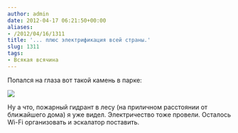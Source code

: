 ```yaml
---
author: admin
date: 2012-04-17 06:21:50+00:00
aliases:
- /2012/04/16/1311
title: '... плюс электрификация всей страны.'
slug: 1311
tags:
- Всякая всячина
---
```


Попался на глаза вот такой камень в парке:

[![](/2012/04/stoneplug.jpg)](/2012/04/stoneplug.jpg)

Ну а что, пожарный гидрант в лесу (на приличном расстоянии от ближайшего дома) я уже видел. Электричество тоже провели. Осталось Wi-Fi организовать и эскалатор поставить.
